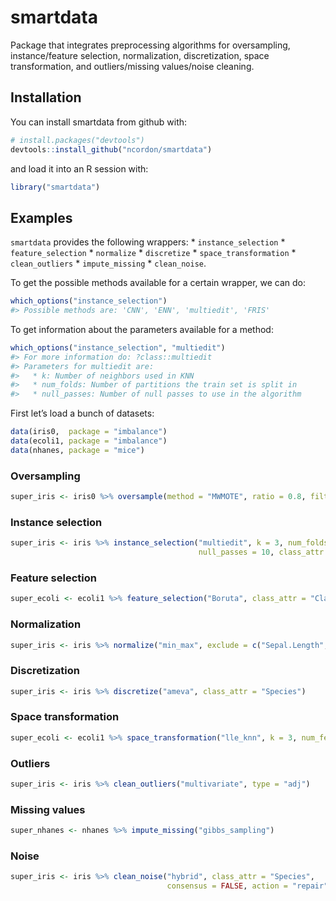 
<!-- README.md is generated from README.Rmd. Please edit that file -->

# smartdata

Package that integrates preprocessing algorithms for oversampling,
instance/feature selection, normalization, discretization, space
transformation, and outliers/missing values/noise cleaning.

## Installation

You can install smartdata from github with:

``` r
# install.packages("devtools")
devtools::install_github("ncordon/smartdata")
```

and load it into an R session with:

``` r
library("smartdata")
```

## Examples

`smartdata` provides the following wrappers: \* `instance_selection` \*
`feature_selection` \* `normalize` \* `discretize` \*
`space_transformation` \* `clean_outliers` \* `impute_missing` \*
`clean_noise`.

To get the possible methods available for a certain wrapper, we can do:

``` r
which_options("instance_selection")
#> Possible methods are: 'CNN', 'ENN', 'multiedit', 'FRIS'
```

To get information about the parameters available for a method:

``` r
which_options("instance_selection", "multiedit")
#> For more information do: ?class::multiedit 
#> Parameters for multiedit are: 
#>   * k: Number of neighbors used in KNN 
#>   * num_folds: Number of partitions the train set is split in 
#>   * null_passes: Number of null passes to use in the algorithm
```

First let’s load a bunch of datasets:

``` r
data(iris0,  package = "imbalance")
data(ecoli1, package = "imbalance")
data(nhanes, package = "mice")
```

### Oversampling

``` r
super_iris <- iris0 %>% oversample(method = "MWMOTE", ratio = 0.8, filtering = TRUE)
```

### Instance selection

``` r
super_iris <- iris %>% instance_selection("multiedit", k = 3, num_folds = 2, 
                                          null_passes = 10, class_attr = "Species")
```

### Feature selection

``` r
super_ecoli <- ecoli1 %>% feature_selection("Boruta", class_attr = "Class")
```

### Normalization

``` r
super_iris <- iris %>% normalize("min_max", exclude = c("Sepal.Length", "Species"))
```

### Discretization

``` r
super_iris <- iris %>% discretize("ameva", class_attr = "Species")
```

### Space transformation

``` r
super_ecoli <- ecoli1 %>% space_transformation("lle_knn", k = 3, num_features = 2)
```

### Outliers

``` r
super_iris <- iris %>% clean_outliers("multivariate", type = "adj")
```

### Missing values

``` r
super_nhanes <- nhanes %>% impute_missing("gibbs_sampling")
```

### Noise

``` r
super_iris <- iris %>% clean_noise("hybrid", class_attr = "Species", 
                                   consensus = FALSE, action = "repair")
```
